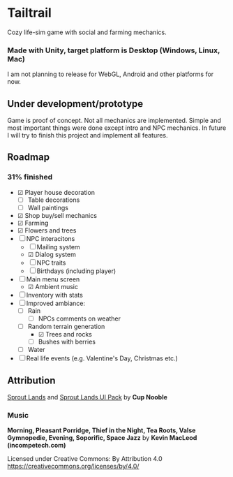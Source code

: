 # Tailtrail
Cozy life-sim game with social and farming mechanics.

### Made with Unity, target platform is Desktop (Windows, Linux, Mac)

I am not planning to release for WebGL, Android and other platforms for now.

## **Under development/prototype**

Game is proof of concept. Not all mechanics are implemented. Simple and most important things were done except intro and NPC mechanics. In future I will try to finish this project and implement all features.

## Roadmap

### **31% finished**

- &#x2611;  Player house decoration
    - &#x2610;  Table decorations
    - &#x2610;  Wall paintings
- &#x2611;  Shop buy/sell mechanics
- &#x2611;  Farming
- &#x2611;  Flowers and trees
- &#x2610;  NPC interacitons
    - &#x2610; Mailing system
    - &#x2611;  Dialog system
    - &#x2610; NPC traits
    - &#x2610; Birthdays (including player)
- &#x2610;  Main menu screen
    - &#x2611; Ambient music
- &#x2610;  Inventory with stats
- &#x2610; Improved ambiance:
    - &#x2610; Rain
        - &#x2610; NPCs comments on weather
    - &#x2610; Random terrain generation
        - &#x2611; Trees and rocks
        - &#x2610; Bushes with berries
    - &#x2610; Water
- &#x2610; Real life events (e.g. Valentine's Day, Christmas etc.)

## Attribution

[Sprout Lands](https://cupnooble.itch.io/sprout-lands-asset-pack) and [Sprout Lands UI Pack](cupnooble.itch.io/sprout-lands-ui-pack) by **Cup Nooble**

### Music

**Morning, Pleasant Porridge, Thief in the Night, Tea Roots, Valse Gymnopedie, Evening, Soporific, Space Jazz** by **Kevin MacLeod (incompetech.com)**

Licensed under Creative Commons: By Attribution 4.0
https://creativecommons.org/licenses/by/4.0/